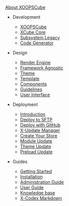 [<span class="iconify" data-icon="mdi:cube-outline"></span> About XOOPSCube](/en/about.md)

- Development
    - [XOOPSCube](/en/development/)
    - [XCube Core](/en/development/xcube-core.md)
    - [Subsystem Legacy](/en/development/xcube-legacy.md)
    - [Code Generator](/en/development/xcube-tools.md)

- Design
  - [Render Engine](/en/design/README.md)
  - [Framework Agnostic](/en/design/framework-agnostic.md)
  - [Theme](/en/design/theme/)
  - [Template](/en/design/template/)
  - [Components](/en/design/components.md)
  - [Guidelines](/en/design/guidelines/)
  - [User Interface](/en/design/user-interface/)

- Deployment
  - [Introduction](/en/deployment/)
  - [Deploy to SFTP](/en/deployment/sftp.md)
  - [Deploy with GitHub](/en/deployment/deploy-github.md)
  - [X-Update Manager](/en/deployment/update-manager.md)
  - [Create Your Store](/en/deployment/update-store.md)
  - [Module Update](/en/deployment/update-module.md)
  - [Theme Update](/en/deployment/update-theme.md)
  - [Preload Update](/en/deployment/update-preload.md)

- Guides
  - [Getting Started](/en/guides/)
  - [Installation](/en/guides/installation.md)
  - [Administration Guide](/en/guides/administration.md)
  - [User Guide](/en/guides/user-guide.md)
  - [Knowledge base](/en/guides/knowledge-base.md)
  - [X-Codex Markdown](/en/guides/markdown/)